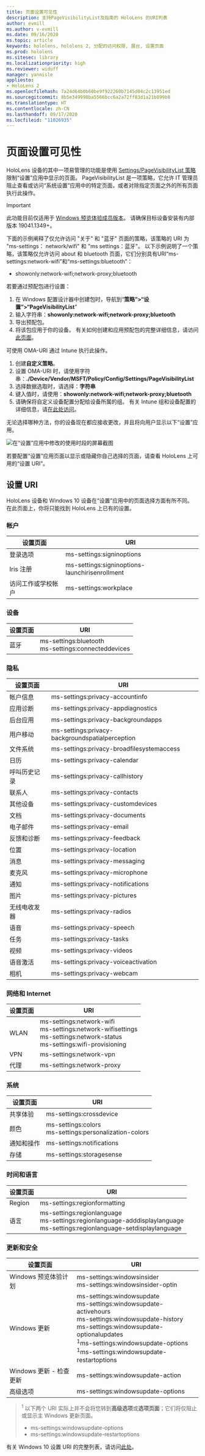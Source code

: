 ```yaml
---
title: 页面设置可见性
description: 支持PageVisibilityList及指南的 HoloLens 的URI列表
author: evmill
ms.author: v-evmill
ms.date: 09/16/2020
ms.topic: article
keywords: hololens, hololens 2, 分配的访问权限, 展台, 设置页面
ms.prod: hololens
ms.sitesec: library
ms.localizationpriority: high
ms.reviewer: widuff
manager: yannisle
appliesto:
- HoloLens 2
ms.openlocfilehash: 7a24d64b0b60be9f922260b7145d04c2c13951ed
ms.sourcegitcommit: 8b5e349990ba5566bcc6a2a72ff83d1a21b099b8
ms.translationtype: HT
ms.contentlocale: zh-CN
ms.lasthandoff: 09/17/2020
ms.locfileid: "11026935"
---
```

# 页面设置可见性

HoloLens 设备的其中一项易管理的功能是使用 [Settings/PageVisibilityList 策略](https://docs.microsoft.com/windows/client-management/mdm/policy-csp-settings#settings-pagevisibilitylist)限制“设置”应用中显示的页面。 PageVisibilityList 是一项策略，它允许 IT 管理员阻止查看或访问“系统设置”应用中的特定页面，或者对除指定页面之外的所有页面执行此操作。 

> [!IMPORTANT]
> 此功能目前仅适用于 [Windows 预览体验成员版本](hololens-insider.md)。 请确保目标设备安装有内部版本 19041.1349+。

下面的示例阐释了仅允许访问 "关于" 和 "蓝牙" 页面的策略，该策略的 URI 为 "ms-settings： network/wifi" 和 "ms settings：蓝牙"。 以下示例说明了一个策略，该策略仅允许访问 about 和 bluetooth 页面，它们分别具有URI“ms-settings:network-wifi”和“ms-settings:bluetooth”：
- showonly:network-wifi;network-proxy;bluetooth

若要通过预配包进行设置： 
1. 在 Windows 配置设计器中创建包时，导航到“**策略”>“设置”>“PageVisibilityList**”
1. 输入字符串：**showonly:network-wifi;network-proxy;bluetooth**
1. 导出预配包。
1. 将该包应用于你的设备。 有关如何创建和应用预配包的完整详细信息，请访问[此页面](hololens-provisioning.md)。 

可使用 OMA-URI 通过 Intune 执行此操作。
1. 创建**自定义策略**。
1. 设置 OMA-URI 时，请使用字符串：**./Device/Vendor/MSFT/Policy/Config/Settings/PageVisibilityList**
1. 选择数据选取时，请选择：**字符串**
1. 键入值时，请使用：**showonly:network-wifi;network-proxy;bluetooth**
1. 请确保将自定义设备配置分配给设备所属的组。
有关 Intune 组和设备配置的详细信息，请[在此处访问](hololens-mdm-configure.md)。

无论选择哪种方法，你的设备现在都应接收更改，并且将向用户显示以下“设置”应用。 

![在“设置”应用中修改的使用时段的屏幕截图](images/hololens-page-visibility-list.jpg)

若要配置“设置”应用页面以显示或隐藏你自己选择的页面，请查看 HoloLens 上可用的“设置 URI”。 

## 设置 URI

HoloLens 设备和 Windows 10 设备在“设置”应用中的页面选择方面有所不同。 在此页面上，你将只能找到 HoloLens 上已有的设置。 

### 帐户
| 设置页面           | URI                                            |
|-------------------------|------------------------------------------------|
| 登录选项         | ms-settings:signinoptions                      |
| Iris 注册       | ms-settings:signinoptions-launchirisenrollment |
| 访问工作或学校帐户 | ms-settings:workplace                          |

### 设备
| 设置页面 | URI                          |
|---------------|------------------------------|
| 蓝牙     | ms-settings:bluetooth <br> ms-settings:connecteddevices |

### 隐私
| 设置页面            | URI                                             |
|--------------------------|-------------------------------------------------|
| 帐户信息             | ms-settings:privacy-accountinfo                 |
| 应用诊断        | ms-settings:privacy-appdiagnostics              |
| 后台应用        | ms-settings:privacy-backgroundapps              |
| 用户移动           | ms-settings:privacy-backgroundspatialperception |
| 文件系统              | ms-settings:privacy-broadfilesystemaccess       |
| 日历                 | ms-settings:privacy-calendar                    |
| 呼叫历史记录             | ms-settings:privacy-callhistory                 |
| 联系人                 | ms-settings:privacy-contacts                    |
| 其他设备            | ms-settings:privacy-customdevices               |
| 文档                | ms-settings:privacy-documents                   |
| 电子邮件                    | ms-settings:privacy-email                       |
| 反馈和诊断 | ms-settings:privacy-feedback                    |
| 位置                 | ms-settings:privacy-location                    |
| 消息                | ms-settings:privacy-messaging                   |
| 麦克风               | ms-settings:privacy-microphone                  |
| 通知            | ms-settings:privacy-notifications               |
| 图片                 | ms-settings:privacy-pictures                    |
| 无线电收发器                   | ms-settings:privacy-radios                      |
| 语音                   | ms-settings:privacy-speech                      |
| 任务                    | ms-settings:privacy-tasks                       |
| 视频                   | ms-settings:privacy-videos                      |
| 语音激活       | ms-settings:privacy-voiceactivation             |
| 相机                   | ms-settings:privacy-webcam                      |

### 网络和 Internet
| 设置页面 | URI                              |
|---------------|----------------------------------|
| WLAN  | ms-settings:network-wifi<br>ms-settings:network-wifisettings<br>ms-settings:network-status<br>ms-settings:wifi-provisioning    |
| VPN   | ms-settings:network-vpn          |
| 代理 | ms-settings:network-proxy        |

### 系统
| 设置页面      | URI                                |
|--------------------|------------------------------------|
| 共享体验 | ms-settings:crossdevice            |
| 颜色             | ms-settings:colors<br>ms-settings:personalization-colors |
| 通知和操作  | ms-settings:notifications          |
| 存储            | ms-settings:storagesense           |

### 时间和语言
| 设置页面 | URI                                           |
|---------------|-----------------------------------------------|
| Region        | ms-settings:regionformatting                  |
| 语言      | ms-settings:regionlanguage<br>ms-settings:regionlanguage-adddisplaylanguage<br>ms-settings:regionlanguage-setdisplaylanguage |

### 更新和安全
| 设置页面                         | URI                                       |
|---------------------------------------|-------------------------------------------|
| Windows 预览体验计划               | ms-settings:windowsinsider <br>ms-settings:windowsinsider-optin          |
| Windows 更新                        | ms-settings:windowsupdate<br> ms-settings:windowsupdate-activehours  <br> ms-settings:windowsupdate-history <br> ms-settings:windowsupdate-optionalupdates <br><sup>1</sup>ms-settings:windowsupdate-options<br><sup>1</sup>ms-settings:windowsupdate-restartoptions |
| Windows 更新 - 检查更新 | ms-settings:windowsupdate-action          |
| 高级选项                    | ms-settings:windowsupdate-options         |

>  <sup>1</sup> 以下两个 URI 实际上并不会将您转到**高级选项**或**选项页面**；它们将仅阻止或显示主 Windows 更新页面。 
> - ms-settings:windowsupdate-options
> - ms-settings:windowsupdate-restartoptions 

有关 Windows 10 设置 URI 的完整列表，请访问[此处](https://docs.microsoft.com/windows/uwp/launch-resume/launch-settings-app#ms-settings-uri-scheme-reference)。 
